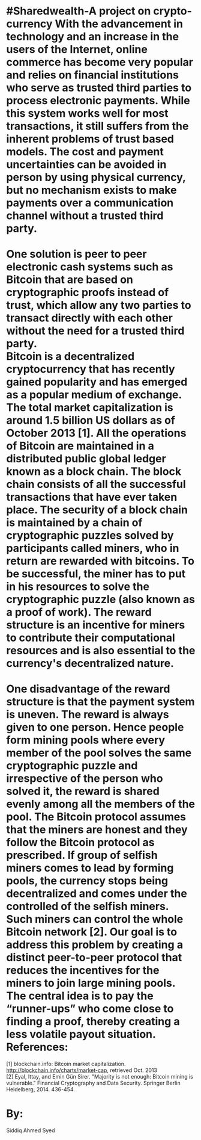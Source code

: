 #Sharedwealth-A project on crypto-currency
With the advancement in technology and an increase in the users of the Internet, online commerce has become very popular and relies on financial institutions who serve as trusted third parties to process electronic payments. While this system works well for most transactions, it still suffers from the inherent problems of trust based models. The cost and payment uncertainties can be avoided in person by using physical currency, but no mechanism exists to make payments over a communication channel without a trusted third party. <br/> <br/>
One solution is peer to peer electronic cash systems such as Bitcoin that are based on cryptographic proofs instead of trust, which allow any two parties to transact directly with each other without the need for a trusted third party.<br/>
Bitcoin is a decentralized cryptocurrency that has recently gained popularity and has emerged as a popular medium of exchange. The total market capitalization is around 1.5 billion US dollars as of October 2013 [1]. All the operations of Bitcoin are maintained in a distributed public global ledger known as a block chain. The block chain consists of all the successful transactions that have ever taken place. The security of a block chain is maintained by a chain of cryptographic puzzles solved by participants called miners, who in return are rewarded with bitcoins. To be successful, the miner has to put in his resources to solve the cryptographic puzzle (also known as a proof of work). The reward structure is an incentive for miners to contribute their computational resources and is also essential to the currency's decentralized nature.<br/><br/>
 One disadvantage of the reward structure is that the payment system is uneven. The reward is always given to one person. Hence people form mining pools where every member of the pool solves the same cryptographic puzzle and irrespective of the person who solved it, the reward is shared evenly among all the members of the pool. The Bitcoin protocol assumes that the miners are honest and they follow the Bitcoin protocol as prescribed. If group of selfish miners comes to lead by forming pools, the currency stops being decentralized and comes under the controlled of the selfish miners. Such miners can control the whole Bitcoin network [2]. Our goal is to address this problem by creating a distinct peer-to-peer protocol that reduces the incentives for the miners to join large mining pools. The central idea is to pay the “runner-ups” who come close to finding a proof, thereby creating a less volatile payout situation. 
References:
=====================================
[1] blockchain.info: Bitcoin market capitalization. http://blockchain.info/charts/market-cap, retrieved Oct. 2013<br/>
[2] Eyal, Ittay, and Emin Gün Sirer. "Majority is not enough: Bitcoin mining is vulnerable." Financial Cryptography and Data Security. Springer Berlin Heidelberg, 2014. 436-454.<br/>

By:
================================
Siddiq Ahmed Syed